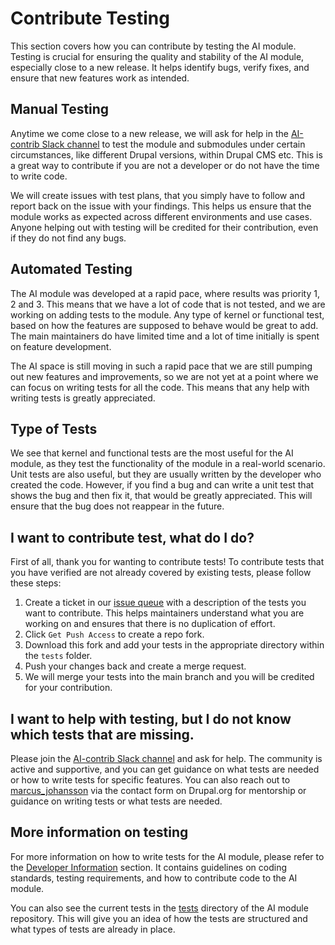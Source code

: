 # Contribute Testing

This section covers how you can contribute by testing the AI module. Testing is crucial for ensuring the quality and stability of the AI module, especially close to a new release. It helps identify bugs, verify fixes, and ensure that new features work as intended.

## Manual Testing

Anytime we come close to a new release, we will ask for help in the [AI-contrib Slack channel](https://www.drupal.org/slack) to test the module and submodules under certain circumstances, like different Drupal versions, within Drupal CMS etc. This is a great way to contribute if you are not a developer or do not have the time to write code.

We will create issues with test plans, that you simply have to follow and report back on the issue with your findings. This helps us ensure that the module works as expected across different environments and use cases. Anyone helping out with testing will be credited for their contribution, even if they do not find any bugs.

## Automated Testing

The AI module was developed at a rapid pace, where results was priority 1, 2 and 3. This means that we have a lot of code that is not tested, and we are working on adding tests to the module. Any type of kernel or functional test, based on how the features are supposed to behave would be great to add. The main maintainers do have limited time and a lot of time initially is spent on feature development.

The AI space is still moving in such a rapid pace that we are still pumping out new features and improvements, so we are not yet at a point where we can focus on writing tests for all the code. This means that any help with writing tests is greatly appreciated.

## Type of Tests

We see that kernel and functional tests are the most useful for the AI module, as they test the functionality of the module in a real-world scenario. Unit tests are also useful, but they are usually written by the developer who created the code. However, if you find a bug and can write a unit test that shows the bug and then fix it, that would be greatly appreciated. This will ensure that the bug does not reappear in the future.

## I want to contribute test, what do I do?

First of all, thank you for wanting to contribute tests! To contribute tests that you have verified are not already covered by existing tests, please follow these steps:

1. Create a ticket in our [issue queue](https://www.drupal.org/project/issues/ai?categories=All) with a description of the tests you want to contribute. This helps maintainers understand what you are working on and ensures that there is no duplication of effort.
2. Click `Get Push Access` to create a repo fork.
3. Download this fork and add your tests in the appropriate directory within the `tests` folder.
4. Push your changes back and create a merge request.
5. We will merge your tests into the main branch and you will be credited for your contribution.

## I want to help with testing, but I do not know which tests that are missing.

Please join the [AI-contrib Slack channel](https://www.drupal.org/slack) and ask for help. The community is active and supportive, and you can get guidance on what tests are needed or how to write tests for specific features. You can also reach out to [marcus_johansson](https://www.drupal.org/u/marcus_johansson) via the contact form on Drupal.org for mentorship or guidance on writing tests or what tests are needed.

## More information on testing

For more information on how to write tests for the AI module, please refer to the [Developer Information](developer_information.md) section. It contains guidelines on coding standards, testing requirements, and how to contribute code to the AI module.

You can also see the current tests in the [tests](https://git.drupalcode.org/project/ai/-/tree/1.1.x/tests) directory of the AI module repository. This will give you an idea of how the tests are structured and what types of tests are already in place.
